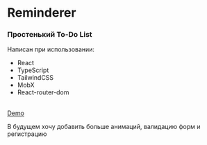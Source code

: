 # Reminderer
<h3>Простенький To-Do List</h3>
<p>Написан при использовании: <br>
  <ul>
    <li>React</li> 
    <li>TypeScript</li> 
    <li>TailwindCSS</li> 
    <li>MobX</li> 
    <li>React-router-dom</li> 
  </ul>
</p> <br>
<a href="">Demo</a>
<p>В будущем хочу добавить больше анимаций, валидацию форм и регистрацию</p>
